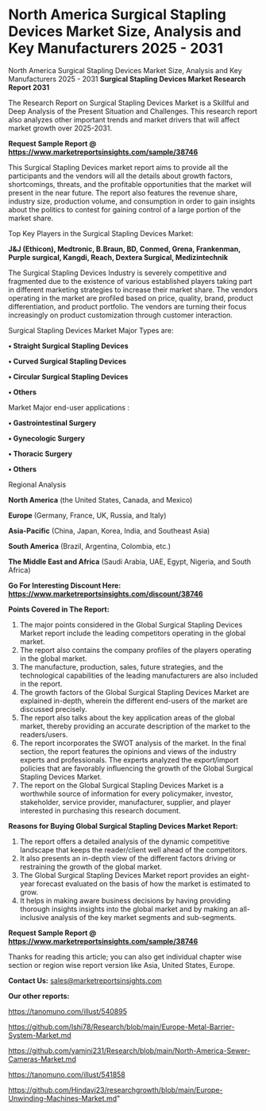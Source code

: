 # North America Surgical Stapling Devices Market Size, Analysis and Key Manufacturers 2025 - 2031
 North America Surgical Stapling Devices Market Size, Analysis and Key Manufacturers 2025 - 2031
<strong>Surgical Stapling Devices Market Research Report 2031</strong>

The Research Report on Surgical Stapling Devices Market is a Skillful and Deep Analysis of the Present Situation and Challenges. This research report also analyzes other important trends and market drivers that will affect market growth over 2025-2031.

<strong>Request Sample Report @ <a href=https://www.marketreportsinsights.com/sample/38746>https://www.marketreportsinsights.com/sample/38746</a></strong>

This Surgical Stapling Devices market report aims to provide all the participants and the vendors will all the details about growth factors, shortcomings, threats, and the profitable opportunities that the market will present in the near future. The report also features the revenue share, industry size, production volume, and consumption in order to gain insights about the politics to contest for gaining control of a large portion of the market share.

Top Key Players in the Surgical Stapling Devices Market:

<strong>J&J (Ethicon), Medtronic, B.Braun, BD, Conmed, Grena, Frankenman, Purple surgical, Kangdi, Reach, Dextera Surgical, Medizintechnik</strong>

The Surgical Stapling Devices Industry is severely competitive and fragmented due to the existence of various established players taking part in different marketing strategies to increase their market share. The vendors operating in the market are profiled based on price, quality, brand, product differentiation, and product portfolio. The vendors are turning their focus increasingly on product customization through customer interaction.

Surgical Stapling Devices Market Major Types are:

<strong>•  Straight Surgical Stapling Devices

•  Curved Surgical Stapling Devices

•  Circular Surgical Stapling Devices

•  Others</strong>

Market Major end-user applications :

<strong>•  Gastrointestinal Surgery

•  Gynecologic Surgery

•  Thoracic Surgery

•  Others</strong>

Regional Analysis

</u><strong><b>North America</b></strong> (the United States, Canada, and Mexico)

<strong><b>Europe </b></strong>(Germany, France, UK, Russia, and Italy)

<strong><b>Asia-Pacific</b></strong> (China, Japan, Korea, India, and Southeast Asia)

<strong><b>South America</b></strong> (Brazil, Argentina, Colombia, etc.)

<strong><b>The Middle East and Africa</b></strong> (Saudi Arabia, UAE, Egypt, Nigeria, and South Africa)

<strong>Go For Interesting Discount Here: <a href=https://www.marketreportsinsights.com/discount/38746>https://www.marketreportsinsights.com/discount/38746</a></strong>

<strong>Points Covered in The Report:</strong>
<ol>
  <li>The major points considered in the Global Surgical Stapling Devices Market report include the leading competitors operating in the global market.</li>
  <li>The report also contains the company profiles of the players operating in the global market.</li>
  <li>The manufacture, production, sales, future strategies, and the technological capabilities of the leading manufacturers are also included in the report.</li>
  <li>The growth factors of the Global Surgical Stapling Devices Market are explained in-depth, wherein the different end-users of the market are discussed precisely.</li>
  <li>The report also talks about the key application areas of the global market, thereby providing an accurate description of the market to the readers/users.</li>
  <li>The report incorporates the SWOT analysis of the market. In the final section, the report features the opinions and views of the industry experts and professionals. The experts analyzed the export/import policies that are favorably influencing the growth of the Global Surgical Stapling Devices Market.</li>
  <li>The report on the Global Surgical Stapling Devices Market is a worthwhile source of information for every policymaker, investor, stakeholder, service provider, manufacturer, supplier, and player interested in purchasing this research document.</li>
</ol>
<strong>Reasons for Buying Global Surgical Stapling Devices Market Report:</strong>

<ol>
  <li>The report offers a detailed analysis of the dynamic competitive landscape that keeps the reader/client well ahead of the competitors.</li>
  <li>It also presents an in-depth view of the different factors driving or restraining the growth of the global market.</li>
  <li>The Global Surgical Stapling Devices Market report provides an eight-year forecast evaluated on the basis of how the market is estimated to grow.</li>
  <li>It helps in making aware business decisions by having providing thorough insights insights into the global market and by making an all-inclusive analysis of the key market segments and sub-segments.</li>
</ol>
<strong>Request Sample Report @ <a href=https://www.marketreportsinsights.com/sample/38746>https://www.marketreportsinsights.com/sample/38746</a></strong>


Thanks for reading this article; you can also get individual chapter wise section or region wise report version like Asia, United States, Europe.

<strong>Contact Us:</strong>
sales@marketreportsinsights.com

<strong>Our other reports:</strong>

<a href=https://tanomuno.com/illust/540895>https://tanomuno.com/illust/540895</a>

<a href=https://github.com/Ishi78/Research/blob/main/Europe-Metal-Barrier-System-Market.md>https://github.com/Ishi78/Research/blob/main/Europe-Metal-Barrier-System-Market.md</a>

<a href=https://github.com/yamini231/Research/blob/main/North-America-Sewer-Cameras-Market.md>https://github.com/yamini231/Research/blob/main/North-America-Sewer-Cameras-Market.md</a>

<a href=https://tanomuno.com/illust/541858>https://tanomuno.com/illust/541858</a>

<a href=https://github.com/Hindavi23/researchgrowth/blob/main/Europe-Unwinding-Machines-Market.md>https://github.com/Hindavi23/researchgrowth/blob/main/Europe-Unwinding-Machines-Market.md</a>"
